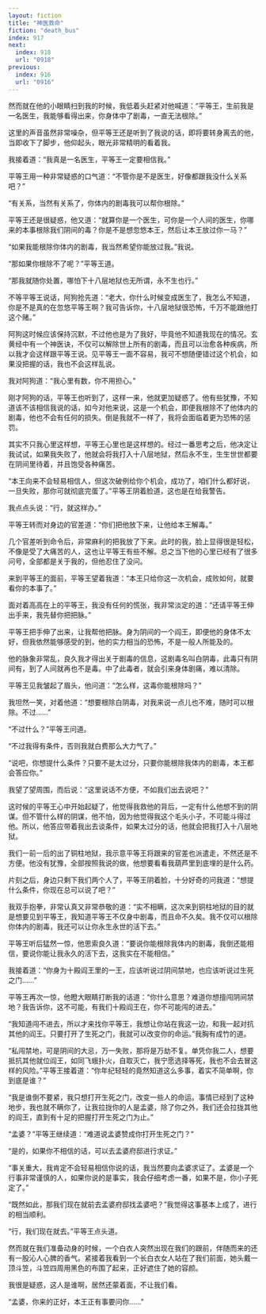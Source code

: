 ```yaml
---
layout: fiction
title: "神医救命"
fiction: "death_bus"
index: 917
next:
  index: 918
  url: "0918"
previous:
  index: 916
  url: "0916"
---
```

然而就在他的小眼睛扫到我的时候，我低着头赶紧对他喊道：“平等王，生前我是一名医生，我能够看得出来，你身体中了剧毒，一直无法根除。”

这里的声音虽然非常噪杂，但平等王还是听到了我说的话，即将要转身离去的他，当即收下了脚步，他仰起头，眼光非常精明的看着我。

我接着道：“我真是一名医生，平等王一定要相信我。”

平等王用一种非常疑惑的口气道：“不管你是不是医生，好像都跟我没什么关系吧？”

“有关系，当然有关系了，你体内的剧毒我可以帮你根除。”

平等王还是很疑惑，他又道：“就算你是一个医生，可你是一个人间的医生，你哪来的本事根除我们阴间的毒？你是不是想忽悠本王，然后让本王放过你一马？”

“如果我能根除你体内的剧毒，我当然希望你能放过我。”我说。

“那如果你根除不了呢？”平等王道。

“那我就随你处置，哪怕下十八层地狱也无所谓，永不生也行。”

不等平等王说话，阿狗抢先道：“老大，你什么时候变成医生了，我怎么不知道，你是不是真的在忽悠平等王啊？我可告诉你，十八层地狱很恐怖，千万不能跟他打这个赌。”

阿狗这时候应该保持沉默，不过他也是为了我好，毕竟他不知道我现在的情况。玄黄经中有一个神医诀，不仅可以解除世上所有的剧毒，而且可以治愈各种疾病，所以我才会这样跟平等王说。见平等王一面不容易，我可不想随便错过这个机会，如果没把握的话，我也不会这样乱说。

我对阿狗道：“我心里有数，你不用担心。”

刚才阿狗的话，平等王也听到了，这样一来，他就更加疑惑了。他有些犹豫，不知道该不该相信我说的话，如今对他来说，这是一个机会，即便我根除不了他体内的剧毒，他也不会有任何的损失。倒是我就不一样了，我将会面临着更为恐怖的惩罚。

其实不只我心里这样想，平等王心里也是这样想的。经过一番思考之后，他决定让我试试，如果我失败了，他就会将我打入十八层地狱，然后永不生，生生世世都要在阴间里待着，并且饱受各种痛苦。

“本王向来不会轻易相信人，但这次破例给你个机会，成功了，咱们什么都好说，一旦失败，那你可就彻底完蛋了。”平等王阴着脸道，这也是在给我警告。

我点点头说：“行，就这样办。”

平等王转而对身边的官差道：“你们把他放下来，让他给本王解毒。”

几个官差听到命令后，非常麻利的把我放了下来。此时的我，脸上显得很是轻松，不像是受了大痛苦的人，这也让平等王有些不解。总之当下他的心里已经有了很多问号，全部都是关于我的，但他忍住了没问。

来到平等王的面前，平等王望着我道：“本王只给你这一次机会，成败如何，就要看你的本事了。”

面对着高高在上的平等王，我没有任何的慌张，我非常淡定的道：“还请平等王伸出手来，我先替你把把脉。”

平等王把手伸了出来，让我帮他把脉。身为阴间的一个阎王，即便他的身体不太好，但我依然能够感受的到，他的实力相当的恐怖，不是一般人所能及的。

他的脉象非常乱，良久我才得出关于剧毒的信息，这剧毒名叫白阴毒，此毒只有阴间有，到了人间就再也不是毒。中了此毒者，就会引来身体剧痛，难以清除。

平等王见我皱起了眉头，他问道：“怎么样，这毒你能根除吗？”

我坦然一笑，对着他道：“想要根除白阴毒，对我来说一点儿也不难，随时可以根除。不过……”

“不过什么？”平等王问道。

“不过我得有条件，否则我就白费那么大力气了。”

“说吧，你想提什么条件？只要不是太过分，只要你能根除我体内的剧毒，本王都会答应你。”

我望了望周围，而后说：“这里说话不方便，不如我们出去说吧？”

这时候的平等王心中开始起疑了，他觉得我救他的背后，一定有什么他想不到的阴谋。但不管什么样的阴谋，他不怕，因为他觉得我这个毛头小子，不可能斗得过他。所以，他答应带着我出去谈条件，如果太过分的话，他就会把我打入十八层地狱。

我们一前一后的出了铜柱地狱，我示意平等王将跟来的官差也派遣走，不然还是不方便。他没有犹豫，全部按照我说的做，他想要看看我葫芦里到底埋的是什么药。

片刻之后，身边只剩下我们两个人了，平等王阴着脸，十分好奇的问我道：“想提什么条件，你现在总可以说了吧？”

我双手抱拳，非常认真又非常恭敬的道：“实不相瞒，这次来到铜柱地狱的目的就是想要见到平等王，我知道平等王不仅身中剧毒，而且命不久矣。我不仅可以根除你体内的剧毒，我还可以让你永生永世的活下去。”

平等王听后猛然一惊，他思索良久道：“要说你能根除我体内的剧毒，我倒还能相信，要说你能让我永久的活下去，这我实在不能相信。”

我接着道：“你身为十殿阎王里的一王，应该听说过阴间禁地，也应该听说过生死之门……”

平等王再次一惊，他瞪大眼睛打断我的话道：“你什么意思？难道你想擅闯阴间禁地？我告诉你，这不可能，有我们十殿阎王在，你不可能闯的进去。”

“我知道闯不进去，所以才来找你平等王，我想让你站在我这一边，和我一起对抗其他的阎王。只要打开了生死之门，我就可以改变你的命运。”我胸有成竹的道。

“私闯禁地，可是阴间的大忌，万一失败，那将是万劫不复。单凭你我二人，想要抵抗其他就位阎王，如同飞蛾扑火，自取灭亡，我宁愿选择等死，我也不会去冒这样的风险。”平等王接着道：“你年纪轻轻的竟然知道这么多事，着实不简单啊，你到底是谁？”

“我是谁倒不要紧，我只想打开生死之门，改变一些人的命运。事情已经到了这种地步，我也就不瞒你了，让我拉拢你的人是孟婆，除了你之外，我们还会拉拢其他的阎王，直到有十足的把握打开生死之门为止。”

“孟婆？”平等王继续道：“难道说孟婆赞成你打开生死之门？”

“是的，如果你不相信的话，可以去孟婆府邸进行求证。”

“事关重大，我肯定不会轻易相信你说的话，我当然要向孟婆求证了。孟婆是一个行事非常谨慎的人，如果你说的是事实，我会仔细考虑一番，如果不是，你小子死定了。”

“既然如此，那我们现在就前去孟婆府邸找孟婆吧？”我觉得这事基本上成了，进行的相当顺利。

“行，我们现在就去。”平等王点头道。

然而就在我们准备动身的时候，一个白衣人突然出现在我们的跟前，伴随而来的还有一股沁人心脾的香气。紧接着我看到一个长白衣女人站在了我们前面，她头戴一顶斗笠，斗笠四周用黑色的布围了起来，正好遮住了她的容颜。

我很是疑惑，这人是谁啊，居然还蒙着面，不让我们看。

“孟婆，你来的正好，本王正有事要问你……”
